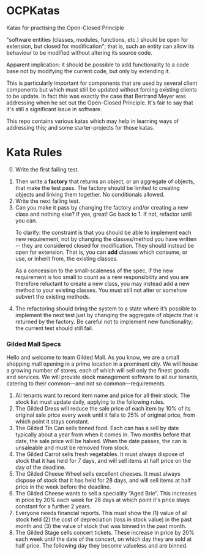 OCPKatas
========

Katas for practising the Open-Closed Principle

"software entities (classes, modules, functions, etc.) should be open for extension, but closed for
modification"; that is, such an entity can allow its behaviour to be modified without altering its
source code.

Apparent implication: it should be possible to add functionality to a code base not by modifying
the current code, but only by extending it.

This is particularly important for components that are used by several client components but which
must still be updated without forcing existing clients to be update. In fact this was exactly the 
case that Bertrand Meyer was addressing when he set out the Open-Closed Principle. It's fair to say 
that it's still a significant issue in software.

This repo contains various katas which may help in learning ways of addressing this; and some 
starter-projects for those katas.

Kata Rules
==========

<ol start="0"><li>Write the first failing test.</ol>
<ol>
  <li>Then write a <strong>factory</strong> that returns an object, or an aggregate of objects, that make the test pass.
    The factory should be limited to creating objects and linking them together. No conditionals allowed.
  <li>Write the next failing test.
  <li>Can you make it pass by changing the factory and/or creating a new class and nothing else?
    If yes, great! Go back to 1. If not, refactor until you can.
  <p>To clarify: the constraint is that you should be able to implement each new requirement, not by changing the
  classes/method you have written -- they are considered closed for modification.
  They should instead be open for extension. That is, you can <strong>add</strong> classes which consume, or use, or
  inherit from, the existing classes.</p>
  <p>As a concession to the small-scaleness of the spec, if the new requirement is too small to count
    as a new responsibility and you are therefore reluctant to create a new class, you may instead
    add a new method to your existing classes. You must still not alter or somehow subvert the existing
    methods.</p>
  <li>The refactoring should bring the system to a state where it’s possible to implement
    the next test just by changing the aggregate of objects that is returned by the factory.
    Be careful not to implement new functionality; the current test should still fail.
</ol>
<h3>Gilded Mall Specs</h3>
  <p>Hello and welcome to team Gilded Mall. As you know, we are a small shopping mall opening in a prime location in
    a prominent city. We will house a growing number of stores, each of which will sell only the finest goods
    and services. We will provide stock management software to all our tenants, catering to their common&mdash;and
    not so common&mdash;requirements.</p>
  <ol>
  <li>All tenants want to record item name and price for all their stock. The stock list must update daily,
    applying to the following rules.
  <li>The Gilded Dress will reduce the sale price of each item by 10% of its original sale price every week
  until it falls to 25% of original price, from which point it stays constant.
  <li>The Gilded Tin Can sells tinned food. Each can has a sell by date typically about a year from when it
  comes in. Two months before that date, the sale price will be halved. When the date passes, the can
  is unsaleable and must be removed from stock.
  <li>The Gilded Carrot sells fresh vegetables. It must always dispose of stock that it has held for 7 days,
  and will sell items at half price on the day of the deadline.
  <li>The Gilded Cheese Wheel sells excellent cheeses. It must always dispose of stock that it has held for 28
  days, and will sell items at half price in the week before the deadline.
  <li>The Gilded Cheese wants to sell a speciality “Aged Brie”. This increases in price by 20% each week
  for 28 days at which point it's price stays constant for a further 2 years.
  <li>Everyone needs financial reports. This must show the (1) value of all stock held (2) the cost of 
  depreciation (loss in stock value) in the past month and (3) the value of stock that was binned in the 
  past month.
  <li>The Gilded Stage sells concert tickets. These increase in price by 20% each week until the date of the
  concert, on which day they are sold at half price. The following day they become valueless and are binned.
  </ol>
